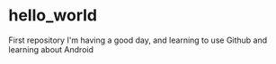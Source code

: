 # hello_world
First repository
I'm having a good day,
and learning to use Github
and learning about
Android
